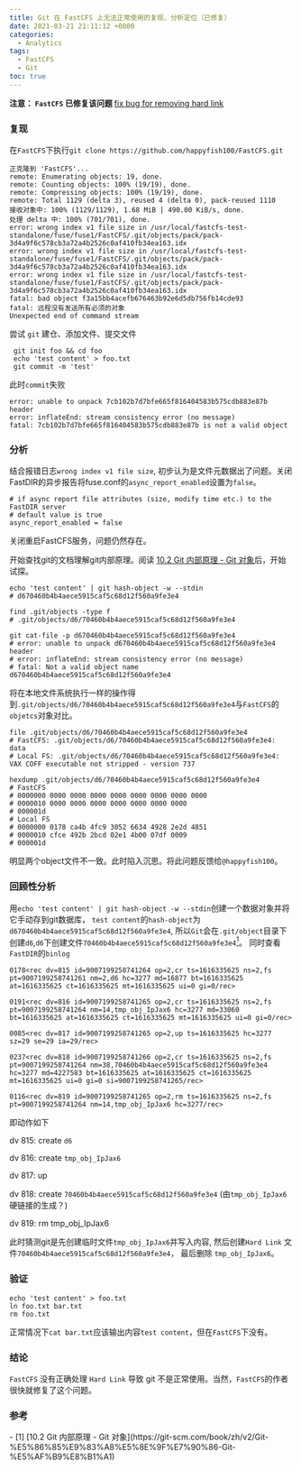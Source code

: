 ```yaml
---
title: Git 在 FastCFS 上无法正常使用的复现、分析定位（已修复）
date: 2021-03-21 21:11:12 +0800
categories:
  - Analytics
tags:
  - FastCFS
  - Git
toc: true
---
```



<b>注意： `FastCFS` 已修复该问题 </b>
[fix bug for removing hard link](https://github.com/happyfish100/FastCFS/commit/3e64de743816847b40f748bfc71e27caa4ae78c7)

### 复现

在`FastCFS`下执行`git clone https://github.com/happyfish100/FastCFS.git`

```text
正克隆到 'FastCFS'...
remote: Enumerating objects: 19, done.
remote: Counting objects: 100% (19/19), done.
remote: Compressing objects: 100% (19/19), done.
remote: Total 1129 (delta 3), reused 4 (delta 0), pack-reused 1110
接收对象中: 100% (1129/1129), 1.68 MiB | 490.00 KiB/s, done.
处理 delta 中: 100% (701/701), done.
error: wrong index v1 file size in /usr/local/fastcfs-test-standalone/fuse/fuse1/FastCFS/.git/objects/pack/pack-3d4a9f6c578cb3a72a4b2526c0af410fb34ea163.idx
error: wrong index v1 file size in /usr/local/fastcfs-test-standalone/fuse/fuse1/FastCFS/.git/objects/pack/pack-3d4a9f6c578cb3a72a4b2526c0af410fb34ea163.idx
error: wrong index v1 file size in /usr/local/fastcfs-test-standalone/fuse/fuse1/FastCFS/.git/objects/pack/pack-3d4a9f6c578cb3a72a4b2526c0af410fb34ea163.idx
fatal: bad object f3a15bb4acefb676463b92e6d5db756fb14cde93
fatal: 远程没有发送所有必须的对象
Unexpected end of command stream
```

尝试 `git` 建仓、添加文件、提交文件

```shell
 git init foo && cd foo
 echo 'test content' > foo.txt
 git commit -m 'test'
```

此时`commit`失败

```
error: unable to unpack 7cb102b7d7bfe665f816404583b575cdb883e87b header
error: inflateEnd: stream consistency error (no message)
fatal: 7cb102b7d7bfe665f816404583b575cdb883e87b is not a valid object
```

### 分析

结合报错日志`wrong index v1 file size`, 初步认为是文件元数据出了问题。关闭FastDIR的异步报告将fuse.conf的`async_report_enabled`设置为`false`。
```
# if async report file attributes (size, modify time etc.) to the FastDIR server
# default value is true
async_report_enabled = false
```
关闭重启FastCFS服务，问题仍然存在。

开始查找git的文档理解git内部原理。阅读
[10.2 Git 内部原理 - Git 对象](https://git-scm.com/book/zh/v2/Git-%E5%86%85%E9%83%A8%E5%8E%9F%E7%90%86-Git-%E5%AF%B9%E8%B1%A1)后，开始试探。

```
echo 'test content' | git hash-object -w --stdin
# d670460b4b4aece5915caf5c68d12f560a9fe3e4

find .git/objects -type f
# .git/objects/d6/70460b4b4aece5915caf5c68d12f560a9fe3e4

git cat-file -p d670460b4b4aece5915caf5c68d12f560a9fe3e4
# error: unable to unpack d670460b4b4aece5915caf5c68d12f560a9fe3e4 header
# error: inflateEnd: stream consistency error (no message)
# fatal: Not a valid object name d670460b4b4aece5915caf5c68d12f560a9fe3e4
```

将在本地文件系统执行一样的操作得到`.git/objects/d6/70460b4b4aece5915caf5c68d12f560a9fe3e4`与`FastCFS`的`objetcs`对象对比。

```shell
file .git/objects/d6/70460b4b4aece5915caf5c68d12f560a9fe3e4
# FastCFS: .git/objects/d6/70460b4b4aece5915caf5c68d12f560a9fe3e4: data
# Local FS: .git/objects/d6/70460b4b4aece5915caf5c68d12f560a9fe3e4: VAX COFF executable not stripped - version 737

hexdump .git/objects/d6/70460b4b4aece5915caf5c68d12f560a9fe3e4
# FastCFS
# 0000000 0000 0000 0000 0000 0000 0000 0000 0000
# 0000010 0000 0000 0000 0000 0000 0000 0000
# 000001d
# Local FS
# 0000000 0178 ca4b 4fc9 3052 6634 4928 2e2d 4851
# 0000010 cfce 492b 2bcd 02e1 4b00 07df 0009
# 000001d
```

明显两个object文件不一致。此时陷入沉思。将此问题反馈给`@happyfish100`。

### 回顾性分析

用`echo 'test content' | git hash-object -w --stdin`创建一个数据对象并将它手动存到git数据库，
`test content`的`hash-object`为`d670460b4b4aece5915caf5c68d12f560a9fe3e4`,
所以`Git`会在`.git/object`目录下创建`d6`,`d6`下创建文件`70460b4b4aece5915caf5c68d12f560a9fe3e4`[<sup>1</sup>](#refer-anchor-1)。 
同时查看`FastDIR`的`binlog`
```
0178<rec dv=815 id=9007199258741264 op=2,cr ts=1616335625 ns=2,fs pt=9007199258741261 nm=2,d6 hc=3277 md=16877 bt=1616335625 at=1616335625 ct=1616335625 mt=1616335625 ui=0 gi=0/rec>

0191<rec dv=816 id=9007199258741265 op=2,cr ts=1616335625 ns=2,fs pt=9007199258741264 nm=14,tmp_obj_IpJax6 hc=3277 md=33060 bt=1616335625 at=1616335625 ct=1616335625 mt=1616335625 ui=0 gi=0/rec>

0085<rec dv=817 id=9007199258741265 op=2,up ts=1616335625 hc=3277 sz=29 se=29 ia=29/rec>

0237<rec dv=818 id=9007199258741266 op=2,cr ts=1616335625 ns=2,fs pt=9007199258741264 nm=38,70460b4b4aece5915caf5c68d12f560a9fe3e4 hc=3277 md=4227583 bt=1616335625 at=1616335625 ct=1616335625 mt=1616335625 ui=0 gi=0 si=9007199258741265/rec>

0116<rec dv=819 id=9007199258741265 op=2,rm ts=1616335625 ns=2,fs pt=9007199258741264 nm=14,tmp_obj_IpJax6 hc=3277/rec>
```
即动作如下

dv 815: create `d6`

dv 816: create `tmp_obj_IpJax6`

dv 817: up

dv 818: create `70460b4b4aece5915caf5c68d12f560a9fe3e4` (由`tmp_obj_IpJax6`硬链接的生成？)

dv 819: rm tmp_obj_IpJax6

此时猜测git是先创建临时文件`tmp_obj_IpJax6`并写入内容, 
然后创建`Hard Link` 文件`70460b4b4aece5915caf5c68d12f560a9fe3e4`， 
最后删除 `tmp_obj_IpJax6`。

### 验证

```shell
echo 'test content' > foo.txt
ln foo.txt bar.txt
rm foo.txt
```
正常情况下`cat bar.txt`应该输出内容`test content`，但在`FastCFS`下没有。

### 结论

`FastCFS` 没有正确处理 `Hard Link` 导致 git 不是正常使用。当然，`FastCFS`的作者很快就修复了这个问题。


### 参考

<div id="refer-anchor-1"></div>
- [1] [10.2 Git 内部原理 - Git 对象](https://git-scm.com/book/zh/v2/Git-%E5%86%85%E9%83%A8%E5%8E%9F%E7%90%86-Git-%E5%AF%B9%E8%B1%A1)